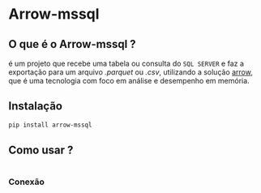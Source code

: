 # Arrow-mssql

## O que é o Arrow-mssql ?

é um projeto que recebe uma tabela ou consulta do `SQL SERVER`
e faz a exportação para um arquivo *.parquet* ou *.csv*,
utilizando a solução [arrow](https://arrow.apache.org/docs/index.html), que é uma tecnologia com
foco em análise e desempenho em memória.

## Instalação

```bash
pip install arrow-mssql
```

## Como usar ?

```python
```

### Conexão